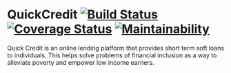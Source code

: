 # QuickCredit    [![Build Status](https://travis-ci.org/joaquinto/QuickCredit.svg?branch=develop)](https://travis-ci.org/joaquinto/QuickCredit)   [![Coverage Status](https://coveralls.io/repos/github/joaquinto/serverCode/badge.svg)](https://coveralls.io/github/joaquinto/serverCode)  [![Maintainability](https://api.codeclimate.com/v1/badges/f4f3acbe35458f70e37c/maintainability)](https://codeclimate.com/github/joaquinto/QuickCredit/maintainability)
Quick Credit is an online lending platform that provides short term soft loans to individuals. This helps solve problems of financial inclusion as a way to alleviate poverty and empower low income earners.
